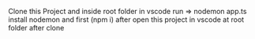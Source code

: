 Clone this Project and inside root folder in vscode run => nodemon app.ts
install nodemon and first (npm i) after open this project in vscode at root folder after clone
